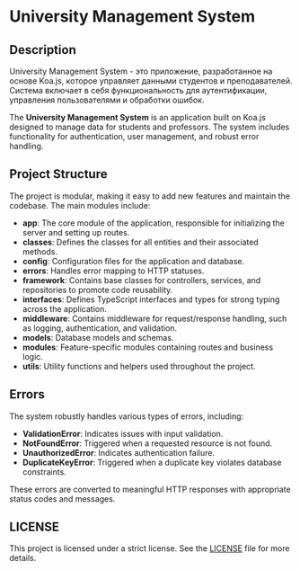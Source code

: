 # University Management System

## Description

University Management System - это приложение, разработанное на основе Koa.js, которое управляет данными студентов и преподавателей. Система включает в себя функциональность для аутентификации, управления пользователями и обработки ошибок.

The **University Management System** is an application built on Koa.js designed to manage data for students and professors. The system includes functionality for authentication, user management, and robust error handling.

## Project Structure

The project is modular, making it easy to add new features and maintain the codebase. The main modules include:

- **app**: The core module of the application, responsible for initializing the server and setting up routes.
- **classes**: Defines the classes for all entities and their associated methods.
- **config**: Configuration files for the application and database.
- **errors**: Handles error mapping to HTTP statuses.
- **framework**: Contains base classes for controllers, services, and repositories to promote code reusability.
- **interfaces**: Defines TypeScript interfaces and types for strong typing across the application.
- **middleware**: Contains middleware for request/response handling, such as logging, authentication, and validation.
- **models**: Database models and schemas.
- **modules**: Feature-specific modules containing routes and business logic.
- **utils**: Utility functions and helpers used throughout the project.

## Errors

The system robustly handles various types of errors, including:

- **ValidationError**: Indicates issues with input validation.
- **NotFoundError**: Triggered when a requested resource is not found.
- **UnauthorizedError**: Indicates authentication failure.
- **DuplicateKeyError**: Triggered when a duplicate key violates database constraints.

These errors are converted to meaningful HTTP responses with appropriate status codes and messages.

## LICENSE

This project is licensed under a strict license. See the [LICENSE](LICENSE) file for more details.
